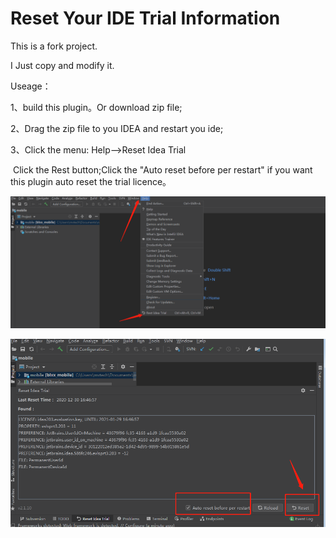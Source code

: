 # Reset Your IDE Trial Information

This is a fork project.

I Just copy and modify it.

Useage：

1、build this plugin。Or download zip file;

2、Drag the zip file to you IDEA and restart you ide;

3、Click the menu: Help-->Reset Idea Trial

​      Click the Rest button;Click the "Auto reset before per restart" if you want this plugin auto reset the trial licence。

![image-20201230173330002](https://raw.githubusercontent.com/happymeter/Unlimited-trial-idea/master/images/image-20201230173330002.png)

![image-20201230173506160](https://raw.githubusercontent.com/happymeter/Unlimited-trial-idea/master/images/image-20201230173506160.png)
